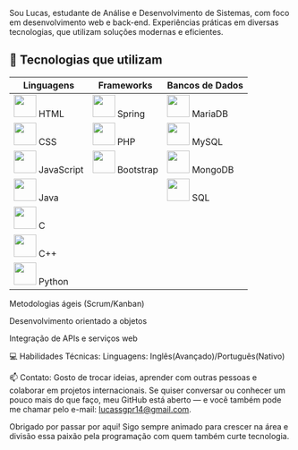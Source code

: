 Sou Lucas, estudante de Análise e Desenvolvimento de Sistemas, com foco em desenvolvimento web e back-end. Experiências práticas em diversas tecnologias, que utilizam soluções modernas e eficientes.

## 🧰 Tecnologias que utilizam

| Linguagens       | Frameworks         | Bancos de Dados     |
|------------------|--------------------|---------------------|
| <img src="https://cdn.jsdelivr.net/gh/devicons/devicon/icons/html5/html5-original.svg" width="40"/> HTML | <img src="https://cdn.jsdelivr.net/gh/devicons/devicon/icons/spring/spring-original.svg" width="40"/> Spring | <img src="https://cdn.jsdelivr.net/gh/devicons/devicon/icons/mariadb/mariadb-original.svg" width="40"/> MariaDB |
| <img src="https://cdn.jsdelivr.net/gh/devicons/devicon/icons/css3/css3-original.svg" width="40"/> CSS | <img src="https://cdn.jsdelivr.net/gh/devicons/devicon/icons/php/php-original.svg" width="40"/> PHP | <img src="https://cdn.jsdelivr.net/gh/devicons/devicon/icons/mysql/mysql-original.svg" width="40"/> MySQL |
| <img src="https://cdn.jsdelivr.net/gh/devicons/devicon/icons/javascript/javascript-original.svg" width="40"/> JavaScript | <img src="https://cdn.jsdelivr.net/gh/devicons/devicon/icons/bootstrap/bootstrap-original.svg" width="40"/> Bootstrap | <img src="https://cdn.jsdelivr.net/gh/devicons/devicon/icons/mongodb/mongodb-original.svg" width="40"/> MongoDB |
| <img src="https://cdn.jsdelivr.net/gh/devicons/devicon/icons/java/java-original.svg" width="40"/> Java |  | <img src="https://cdn.jsdelivr.net/gh/devicons/devicon/icons/sqlite/sqlite-original.svg" width="40"/> SQL |
| <img src="https://cdn.jsdelivr.net/gh/devicons/devicon/icons/c/c-original.svg" width="40"/> C |  |  |
| <img src="https://cdn.jsdelivr.net/gh/devicons/devicon/icons/cplusplus/cplusplus-original.svg" width="40"/> C++ |  |  |
| <img src="https://cdn.jsdelivr.net/gh/devicons/devicon/icons/python/python-original.svg" width="40"/> Python |  |  |



Metodologias ágeis (Scrum/Kanban)

Desenvolvimento orientado a objetos

Integração de APIs e serviços web

💻 Habilidades Técnicas:
Linguagens: Inglês(Avançado)/Português(Nativo) 

📫 Contato:
Gosto de trocar ideias, aprender com outras pessoas e colaborar em projetos internacionais. Se quiser conversar ou conhecer um pouco mais do que faço, meu GitHub está aberto — e você também pode me chamar pelo e-mail: lucassgpr14@gmail.com.

Obrigado por passar por aqui! Sigo sempre animado para crescer na área e divisão essa paixão pela programação com quem também curte tecnologia.

 
